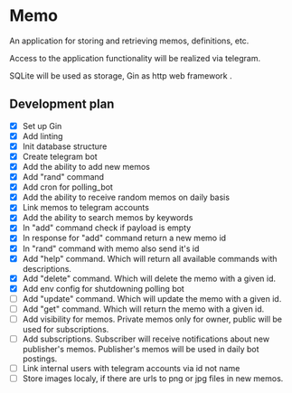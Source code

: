 # Memo

An application for storing and retrieving memos, definitions, etc.

Access to the application functionality will be realized via telegram.

SQLite will be used as storage, Gin as http web framework .

## Development plan

- [x] Set up Gin
- [x] Add linting
- [x] Init database structure
- [x] Create telegram bot
- [x] Add the ability to add new memos
- [x] Add "rand" command
- [x] Add cron for polling_bot
- [x] Add the ability to receive random memos on daily basis
- [x] Link memos to telegram accounts
- [x] Add the ability to search memos by keywords
- [x] In "add" command check if payload is empty
- [x] In response for "add" command return a new memo id
- [x] In "rand" command with memo also send it's id
- [x] Add "help" command. Which will return all available commands with descriptions.
- [x] Add "delete" command. Which will delete the memo with a given id.
- [x] Add env config for shutdowning polling bot
- [ ] Add "update" command. Which will update the memo with a given id.
- [ ] Add "get" command. Which will return the memo with a given id.
- [ ] Add visibility for memos. Private memos only for owner, public will be used for subscriptions.
- [ ] Add subscriptions. Subscriber will receive notifications about new publisher's memos. Publisher's memos will be used in daily bot postings.
- [ ] Link internal users with telegram accounts via id not name
- [ ] Store images localy, if there are urls to png or jpg files in new memos.